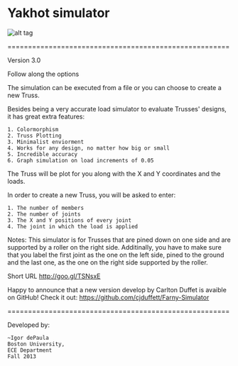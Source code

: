Yakhot simulator 
==========================

![alt tag](http://www.bu.edu/me/files/images/people/yakhot.jpg)

======================================================

Version 3.0

Follow along the options

The simulation can be executed from a file or you can choose to create
a new Truss.

Besides being a very accurate load simulator to evaluate Trusses' designs,
it has great extra features:

	1. Colormorphism
	2. Truss Plotting 
	3. Minimalist enviorment
	4. Works for any design, no matter how big or small
	5. Incredible accuracy 
	6. Graph simulation on load increments of 0.05

The Truss will be plot for you along with the X and Y coordinates and
the loads.

In order to create a new Truss, you will be asked to enter:

	1. The number of members
	2. The number of joints
	3. The X and Y positions of every joint
	4. The joint in which the load is applied

Notes: This simulator is for Trusses that are pined down on one side
and are supported by a roller on the right side. Additinally, you have
to make sure that you label the first joint as the one on the left
side, pined to the ground and the last one, as the one on the right
side supported by the roller.

Short URL http://goo.gl/TSNsxE

Happy to announce that a new version develop by Carlton Duffet is avaible on GitHub!
Check it out: https://github.com/cjduffett/Farny-Simulator 

======================================================

Developed by:

    ~Igor dePaula
    Boston University,
    ECE Department
    Fall 2013
    

